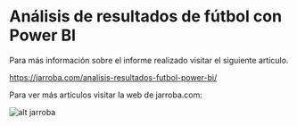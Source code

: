 # Análisis de resultados de fútbol con Power BI

Para más información sobre el informe realizado visitar el siguiente artículo.

https://jarroba.com/analisis-resultados-futbol-power-bi/

Para ver más artículos visitar la web de jarroba.com:

![alt jarroba](http://jarroba.com/wp-content/themes/jarrobav6/static/img/logojarroba.png)
